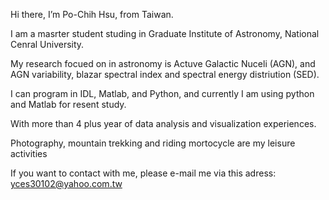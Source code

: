 Hi there, I’m Po-Chih Hsu, from Taiwan.

I am a masrter student studing in Graduate Institute of Astronomy, National Cenral University.

My research focued on in astronomy is Actuve Galactic Nuceli (AGN), and AGN variability, blazar spectral index and spectral energy distriution (SED).

I can program in IDL, Matlab, and Python, and currently I am using python and Matlab for resent study.

With more than 4 plus year of data analysis and visualization experiences.

Photography, mountain trekking and riding mortocycle are my leisure activities

If you want to contact with me, please e-mail me via this adress: yces30102@yahoo.com.tw


